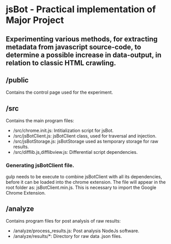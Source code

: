 # jsBot - Practical implementation of Major Project
## Experimenting various methods, for extracting metadata from javascript source-code, to determine a possible increase in data-output, in relation to classic HTML crawling.

## /public
Contains the control page used for the experiment.

## /src
Contains the main program files:
- /src/chrome.init.js: Intitialization script for jsBot.
- /src/jsBotClient.js: jsBotClient class, used for traversal and injection.
- /src/jsBotStorage.js: jsBotStorage used as temporary storage for raw results.
- /src/difflib.js,difflibview.js: Differential script dependencies.

### Generating jsBotClient file.
gulp needs to be execute to combine jsBotClient with all its dependencies, before it can be loaded into the chrome extension. The file will appear in the root folder as: jsBotClient.min.js.
This is necessary to import the Google Chrome Extension.

## /analyze
Contains program files for post analysis of raw results:
- /analyze/process_results.js: Post analysis NodeJs software.
- /analyze/results/\*: Directory for raw data .json files.
